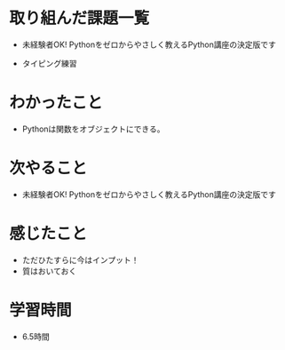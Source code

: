 # 取り組んだ課題一覧

- 未経験者OK! Pythonをゼロからやさしく教えるPython講座の決定版です

- タイピング練習

# わかったこと

- Pythonは関数をオブジェクトにできる。

# 次やること

- 未経験者OK! Pythonをゼロからやさしく教えるPython講座の決定版です

# 感じたこと

- ただひたすらに今はインプット！
- 質はおいておく

# 学習時間

- 6.5時間